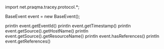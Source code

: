 import net.praqma.tracey.protocol.*;

BaseEvent event = new BaseEvent();

println event.getEventId()
println event.getTimestamp()
println event.getSource().getHostName()
println event.getSource().getResourceName()
println event.hasReferences()
println event.getReferences()